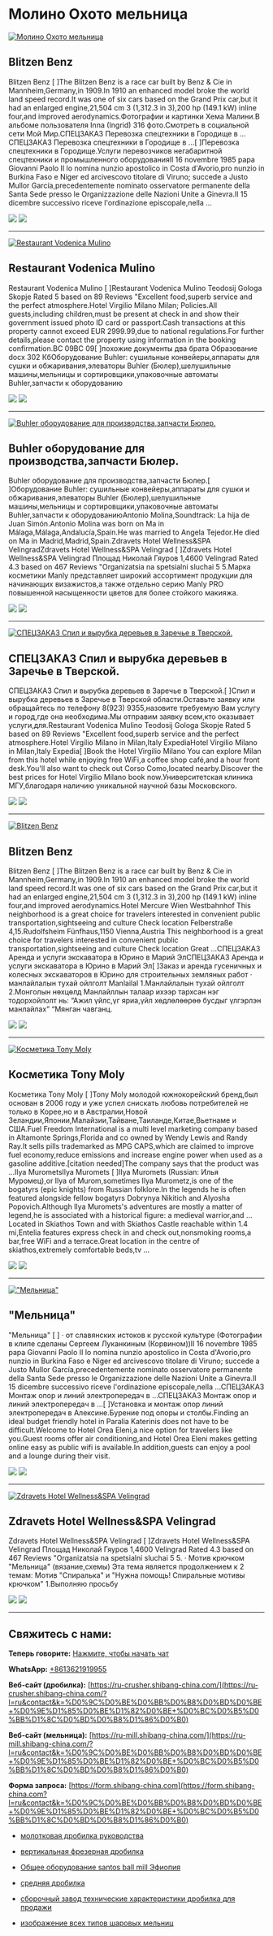 # Молино Охото мельница

<a href="https://swt.shibang-china.com/?l=ru&img&k=%D0%9C%D0%BE%D0%BB%D0%B8%D0%BD%D0%BE+%D0%9E%D1%85%D0%BE%D1%82%D0%BE+%D0%BC%D0%B5%D0%BB%D1%8C%D0%BD%D0%B8%D1%86%D0%B0" target="_blank">![Молино Охото мельница](http://static.shibang-china.com/all-800x300/924.jpg)</a>

## Blitzen Benz
Blitzen Benz [ ]The Blitzen Benz is a race car built by Benz &amp; Cie in Mannheim,Germany,in 1909.In 1910 an enhanced model broke the world land speed record.It was one of six cars based on the Grand Prix car,but it had an enlarged engine,21,504 cm 3 (1,312.3 in 3),200 hp (149.1 kW) inline four,and improved aerodynamics.Фотографии и картинки Хема Малини.В альбоме пользователя Inna (Ingrid) 316 фото.Смотреть в социальной сети Мой Мир.СПЕЦЗАКАЗ Перевозка спецтехники в Городище в …СПЕЦЗАКАЗ Перевозка спецтехники в Городище в …[ ]Перевозка спецтехники в Городище.Услуги перевозчиков негабаритной спецтехники и промышленного оборудованияIl 16 novembre 1985 papa Giovanni Paolo II lo nomina nunzio apostolico in Costa d'Avorio,pro nunzio in Burkina Faso e Niger ed arcivescovo titolare di Viruno; succede a Justo Mullor Garc&#237;a,precedentemente nominato osservatore permanente della Santa Sede presso le Organizzazione delle Nazioni Unite a Ginevra.Il 15 dicembre successivo riceve l'ordinazione episcopale,nella …


<a href="https://whatsapp.shibangsoft.com/WhatsApp.php" target="_blank" title="WhatsApp">![](http://static.shibang-china.com/icon/whatsapp.png)</a> <a href="https://swt.shibang-china.com/?l=ru&icon&k=%D0%9C%D0%BE%D0%BB%D0%B8%D0%BD%D0%BE+%D0%9E%D1%85%D0%BE%D1%82%D0%BE+%D0%BC%D0%B5%D0%BB%D1%8C%D0%BD%D0%B8%D1%86%D0%B0" target="_blank">![](http://static.shibang-china.com/icon/chat-ru.png)</a>

---

<a href="https://swt.shibang-china.com/?l=ru&img&k=%D0%9C%D0%BE%D0%BB%D0%B8%D0%BD%D0%BE+%D0%9E%D1%85%D0%BE%D1%82%D0%BE+%D0%BC%D0%B5%D0%BB%D1%8C%D0%BD%D0%B8%D1%86%D0%B0" target="_blank">![Restaurant Vodenica Mulino](http://static.shibang-china.com/all-800x300/631.jpg)</a>

## Restaurant Vodenica Mulino
Restaurant Vodenica Mulino [ ]Restaurant Vodenica Mulino Teodosij Gologa Skopje Rated 5 based on 89 Reviews &quot;Excellent food,superb service and the perfect atmosphere.Hotel Virgilio Milano Milan; Policies.All guests,including children,must be present at check in and show their government issued photo ID card or passport.Cash transactions at this property cannot exceed EUR 2999.99,due to national regulations.For further details,please contact the property using information in the booking confirmation.ВС 09ВС 09[ ]похожие документы два брата Образование docx 302 КбОборудование Buhler: cушильные конвейеры,аппараты для сушки и обжаривания,элеваторы Buhler (Бюлер),шелушильные машины,мельницы и сортировщики,упаковочные автоматы Buhler,запчасти к оборудованию


<a href="https://whatsapp.shibangsoft.com/WhatsApp.php" target="_blank" title="WhatsApp">![](http://static.shibang-china.com/icon/whatsapp.png)</a> <a href="https://swt.shibang-china.com/?l=ru&icon&k=%D0%9C%D0%BE%D0%BB%D0%B8%D0%BD%D0%BE+%D0%9E%D1%85%D0%BE%D1%82%D0%BE+%D0%BC%D0%B5%D0%BB%D1%8C%D0%BD%D0%B8%D1%86%D0%B0" target="_blank">![](http://static.shibang-china.com/icon/chat-ru.png)</a>

---

<a href="https://swt.shibang-china.com/?l=ru&img&k=%D0%9C%D0%BE%D0%BB%D0%B8%D0%BD%D0%BE+%D0%9E%D1%85%D0%BE%D1%82%D0%BE+%D0%BC%D0%B5%D0%BB%D1%8C%D0%BD%D0%B8%D1%86%D0%B0" target="_blank">![Buhler оборудование для производства,запчасти Бюлер.](http://static.shibang-china.com/all-800x300/944.jpg)</a>

## Buhler оборудование для производства,запчасти Бюлер.
Buhler оборудование для производства,запчасти Бюлер.[ ]Оборудование Buhler: cушильные конвейеры,аппараты для сушки и обжаривания,элеваторы Buhler (Бюлер),шелушильные машины,мельницы и сортировщики,упаковочные автоматы Buhler,запчасти к оборудованиюAntonio Molina,Soundtrack: La hija de Juan Sim&#243;n.Antonio Molina was born on Ma in M&#225;laga,M&#225;laga,Andaluc&#237;a,Spain.He was married to Angela Tejedor.He died on Ma in Madrid,Madrid,Spain.Zdravets Hotel Wellness&amp;SPA VelingradZdravets Hotel Wellness&amp;SPA Velingrad [ ]Zdravets Hotel Wellness&amp;SPA Velingrad Площад Николай Гяуров 1,4600 Velingrad Rated 4.3 based on 467 Reviews &quot;Organizatsia na spetsialni sluchai 5 5.Марка косметики Manly представляет широкий ассортимент продукции для начинающих визажистов,а также отдельно серию Manly PRO повышенной насыщенности цветов для более стойкого макияжа.


<a href="https://whatsapp.shibangsoft.com/WhatsApp.php" target="_blank" title="WhatsApp">![](http://static.shibang-china.com/icon/whatsapp.png)</a> <a href="https://swt.shibang-china.com/?l=ru&icon&k=%D0%9C%D0%BE%D0%BB%D0%B8%D0%BD%D0%BE+%D0%9E%D1%85%D0%BE%D1%82%D0%BE+%D0%BC%D0%B5%D0%BB%D1%8C%D0%BD%D0%B8%D1%86%D0%B0" target="_blank">![](http://static.shibang-china.com/icon/chat-ru.png)</a>

---

<a href="https://swt.shibang-china.com/?l=ru&img&k=%D0%9C%D0%BE%D0%BB%D0%B8%D0%BD%D0%BE+%D0%9E%D1%85%D0%BE%D1%82%D0%BE+%D0%BC%D0%B5%D0%BB%D1%8C%D0%BD%D0%B8%D1%86%D0%B0" target="_blank">![СПЕЦЗАКАЗ Спил и вырубка деревьев в Заречье в Тверской.](http://static.shibang-china.com/all-800x300/1437.jpg)</a>

## СПЕЦЗАКАЗ Спил и вырубка деревьев в Заречье в Тверской.
СПЕЦЗАКАЗ Спил и вырубка деревьев в Заречье в Тверской.[ ]Спил и вырубка деревьев в Заречье в Тверской области.Оставьте заявку или обращайтесь по телефону 8(923) 9355,назовите требуемую Вам услугу и город,где она необходима.Мы отправим заявку всем,кто оказывает услуги,для.Restaurant Vodenica Mulino Teodosij Gologa Skopje Rated 5 based on 89 Reviews &quot;Excellent food,superb service and the perfect atmosphere.Hotel Virgilio Milano in Milan,Italy ExpediaHotel Virgilio Milano in Milan,Italy Expedia[ ]Book the Hotel Virgilio Milano You can explore Milan from this hotel while enjoying free WiFi,a coffee shop caf&#233;,and a hour front desk.You'll also want to check out Corso Como,located nearby.Discover the best prices for Hotel Virgilio Milano book now.Университетская клиника МГУ,благодаря наличию уникальной научной базы Московского.


<a href="https://whatsapp.shibangsoft.com/WhatsApp.php" target="_blank" title="WhatsApp">![](http://static.shibang-china.com/icon/whatsapp.png)</a> <a href="https://swt.shibang-china.com/?l=ru&icon&k=%D0%9C%D0%BE%D0%BB%D0%B8%D0%BD%D0%BE+%D0%9E%D1%85%D0%BE%D1%82%D0%BE+%D0%BC%D0%B5%D0%BB%D1%8C%D0%BD%D0%B8%D1%86%D0%B0" target="_blank">![](http://static.shibang-china.com/icon/chat-ru.png)</a>

---

<a href="https://swt.shibang-china.com/?l=ru&img&k=%D0%9C%D0%BE%D0%BB%D0%B8%D0%BD%D0%BE+%D0%9E%D1%85%D0%BE%D1%82%D0%BE+%D0%BC%D0%B5%D0%BB%D1%8C%D0%BD%D0%B8%D1%86%D0%B0" target="_blank">![Blitzen Benz](http://static.shibang-china.com/all-800x300/1023.jpg)</a>

## Blitzen Benz
Blitzen Benz [ ]The Blitzen Benz is a race car built by Benz &amp; Cie in Mannheim,Germany,in 1909.In 1910 an enhanced model broke the world land speed record.It was one of six cars based on the Grand Prix car,but it had an enlarged engine,21,504 cm 3 (1,312.3 in 3),200 hp (149.1 kW) inline four,and improved aerodynamics.Hotel Mercure Wien Westbahnhof This neighborhood is a great choice for travelers interested in convenient public transportation,sightseeing and culture Check location Felberstra&#223;e 4,15.Rudolfsheim F&#252;nfhaus,1150 Vienna,Austria This neighborhood is a great choice for travelers interested in convenient public transportation,sightseeing and culture Check location Great …СПЕЦЗАКАЗ Аренда и услуги экскаватора в Юрино в Марий ЭлСПЕЦЗАКАЗ Аренда и услуги экскаватора в Юрино в Марий Эл[ ]Заказ и аренда гусеничных и колесных экскаваторов в Юрино для строительных земляных работ&nbsp;&#0183;&#32;манлайлалын тухай ойлголт Manlailal 1.Манлайлалын тухай ойлголт 2.Монголын нөхцөлд Манлайллын талаар ихээр тархсан нэг тодорхойлолт нь: “Ажил үйлс,үг яриа,үйл хөдлөлөөрөө бусдыг үлгэрлэн манлайлах” “Мянган чавганц.


<a href="https://whatsapp.shibangsoft.com/WhatsApp.php" target="_blank" title="WhatsApp">![](http://static.shibang-china.com/icon/whatsapp.png)</a> <a href="https://swt.shibang-china.com/?l=ru&icon&k=%D0%9C%D0%BE%D0%BB%D0%B8%D0%BD%D0%BE+%D0%9E%D1%85%D0%BE%D1%82%D0%BE+%D0%BC%D0%B5%D0%BB%D1%8C%D0%BD%D0%B8%D1%86%D0%B0" target="_blank">![](http://static.shibang-china.com/icon/chat-ru.png)</a>

---

<a href="https://swt.shibang-china.com/?l=ru&img&k=%D0%9C%D0%BE%D0%BB%D0%B8%D0%BD%D0%BE+%D0%9E%D1%85%D0%BE%D1%82%D0%BE+%D0%BC%D0%B5%D0%BB%D1%8C%D0%BD%D0%B8%D1%86%D0%B0" target="_blank">![Косметика Tony Moly](http://static.shibang-china.com/all-800x300/1231.jpg)</a>

## Косметика Tony Moly
Косметика Tony Moly [ ]Tony Moly молодой южнокорейский бренд,был основан в 2006 году и уже успел снискать любовь потребителей не только в Корее,но и в Австралии,Новой Зеландии,Японии,Малайзии,Тайване,Таиланде,Китае,Вьетнаме и США.Fuel Freedom International is a multi level marketing company based in Altamonte Springs,Florida and co owned by Wendy Lewis and Randy Ray.It sells pills trademarked as MPG CAPS,which are claimed to improve fuel economy,reduce emissions and increase engine power when used as a gasoline additive.[citation needed]The company says that the product was …Ilya MurometsIlya Muromets [ ]Ilya Muromets (Russian: Илья Муромец),or Ilya of Murom,sometimes Ilya Murometz,is one of the bogatyrs (epic knights) from Russian folklore.In the legends he is often featured alongside fellow bogatyrs Dobrynya Nikitich and Alyosha Popovich.Although Ilya Muromets's adventures are mostly a matter of legend,he is associated with a historical figure: a medieval warrior,and …Located in Skiathos Town and with Skiathos Castle reachable within 1.4 mi,Entelia features express check in and check out,nonsmoking rooms,a bar,free WiFi and a terrace.Great location in the centre of skiathos,extremely comfortable beds,tv …


<a href="https://whatsapp.shibangsoft.com/WhatsApp.php" target="_blank" title="WhatsApp">![](http://static.shibang-china.com/icon/whatsapp.png)</a> <a href="https://swt.shibang-china.com/?l=ru&icon&k=%D0%9C%D0%BE%D0%BB%D0%B8%D0%BD%D0%BE+%D0%9E%D1%85%D0%BE%D1%82%D0%BE+%D0%BC%D0%B5%D0%BB%D1%8C%D0%BD%D0%B8%D1%86%D0%B0" target="_blank">![](http://static.shibang-china.com/icon/chat-ru.png)</a>

---

<a href="https://swt.shibang-china.com/?l=ru&img&k=%D0%9C%D0%BE%D0%BB%D0%B8%D0%BD%D0%BE+%D0%9E%D1%85%D0%BE%D1%82%D0%BE+%D0%BC%D0%B5%D0%BB%D1%8C%D0%BD%D0%B8%D1%86%D0%B0" target="_blank">![&quot;Мельница&quot;](http://static.shibang-china.com/all-800x300/780.jpg)</a>

## &quot;Мельница&quot;
&quot;Мельница&quot; [ ]&nbsp;&#0183;&#32;от славянских истоков к русской культуре (Фотографии в клипе сделаны Сергеем Луканкиным (Корвином))Il 16 novembre 1985 papa Giovanni Paolo II lo nomina nunzio apostolico in Costa d'Avorio,pro nunzio in Burkina Faso e Niger ed arcivescovo titolare di Viruno; succede a Justo Mullor Garc&#237;a,precedentemente nominato osservatore permanente della Santa Sede presso le Organizzazione delle Nazioni Unite a Ginevra.Il 15 dicembre successivo riceve l'ordinazione episcopale,nella …СПЕЦЗАКАЗ Монтаж опор и линий электропередач в …СПЕЦЗАКАЗ Монтаж опор и линий электропередач в …[ ]Установка и монтаж опор линий электропередач в Алексине.Бурение под опоры и столбы.Finding an ideal budget friendly hotel in Paralia Katerinis does not have to be difficult.Welcome to Hotel Orea Eleni,a nice option for travelers like you.Guest rooms offer air conditioning,and Hotel Orea Eleni makes getting online easy as public wifi is available.In addition,guests can enjoy a pool and a lounge during their visit.


<a href="https://whatsapp.shibangsoft.com/WhatsApp.php" target="_blank" title="WhatsApp">![](http://static.shibang-china.com/icon/whatsapp.png)</a> <a href="https://swt.shibang-china.com/?l=ru&icon&k=%D0%9C%D0%BE%D0%BB%D0%B8%D0%BD%D0%BE+%D0%9E%D1%85%D0%BE%D1%82%D0%BE+%D0%BC%D0%B5%D0%BB%D1%8C%D0%BD%D0%B8%D1%86%D0%B0" target="_blank">![](http://static.shibang-china.com/icon/chat-ru.png)</a>

---

<a href="https://swt.shibang-china.com/?l=ru&img&k=%D0%9C%D0%BE%D0%BB%D0%B8%D0%BD%D0%BE+%D0%9E%D1%85%D0%BE%D1%82%D0%BE+%D0%BC%D0%B5%D0%BB%D1%8C%D0%BD%D0%B8%D1%86%D0%B0" target="_blank">![Zdravets Hotel Wellness&amp;SPA Velingrad](http://static.shibang-china.com/all-800x300/925.jpg)</a>

## Zdravets Hotel Wellness&amp;SPA Velingrad
Zdravets Hotel Wellness&amp;SPA Velingrad [ ]Zdravets Hotel Wellness&amp;SPA Velingrad Площад Николай Гяуров 1,4600 Velingrad Rated 4.3 based on 467 Reviews &quot;Organizatsia na spetsialni sluchai 5 5.&nbsp;&#0183;&#32;Мотив крючком &quot;Мельница&quot; (вязание,схемы) Эта тема является продолжением к 2 темам: Мотив &quot;Спиралька&quot; и &quot;Нужна помощь! Спиральные мотивы крючком&quot; 1.Выполняю просьбу

<a href="https://whatsapp.shibangsoft.com/WhatsApp.php" target="_blank" title="WhatsApp">![](http://static.shibang-china.com/icon/whatsapp.png)</a> <a href="https://swt.shibang-china.com/?l=ru&icon&k=%D0%9C%D0%BE%D0%BB%D0%B8%D0%BD%D0%BE+%D0%9E%D1%85%D0%BE%D1%82%D0%BE+%D0%BC%D0%B5%D0%BB%D1%8C%D0%BD%D0%B8%D1%86%D0%B0" target="_blank">![](http://static.shibang-china.com/icon/chat-ru.png)</a>

---
## Свяжитесь с нами:

**Теперь говорите:** [Нажмите, чтобы начать чат](https://swt.shibang-china.com?l=ru&contact&k=%D0%9C%D0%BE%D0%BB%D0%B8%D0%BD%D0%BE+%D0%9E%D1%85%D0%BE%D1%82%D0%BE+%D0%BC%D0%B5%D0%BB%D1%8C%D0%BD%D0%B8%D1%86%D0%B0)

**WhatsApp:**  [+8613621919955](https://whatsapp.shibangsoft.com/WhatsApp.php)

**Веб-сайт (дробилка):** [https://ru-crusher.shibang-china.com/](https://ru-crusher.shibang-china.com/?l=ru&contact&k=%D0%9C%D0%BE%D0%BB%D0%B8%D0%BD%D0%BE+%D0%9E%D1%85%D0%BE%D1%82%D0%BE+%D0%BC%D0%B5%D0%BB%D1%8C%D0%BD%D0%B8%D1%86%D0%B0)

**Веб-сайт (мельница):** [https://ru-mill.shibang-china.com/](https://ru-mill.shibang-china.com/?l=ru&contact&k=%D0%9C%D0%BE%D0%BB%D0%B8%D0%BD%D0%BE+%D0%9E%D1%85%D0%BE%D1%82%D0%BE+%D0%BC%D0%B5%D0%BB%D1%8C%D0%BD%D0%B8%D1%86%D0%B0)

**Форма запроса:** [https://form.shibang-china.com](https://form.shibang-china.com?l=ru&contact&k=%D0%9C%D0%BE%D0%BB%D0%B8%D0%BD%D0%BE+%D0%9E%D1%85%D0%BE%D1%82%D0%BE+%D0%BC%D0%B5%D0%BB%D1%8C%D0%BD%D0%B8%D1%86%D0%B0)

* [молотковая дробилка руководства](../106/%D0%BC%D0%BE%D0%BB%D0%BE%D1%82%D0%BA%D0%BE%D0%B2%D0%B0%D1%8F%20%D0%B4%D1%80%D0%BE%D0%B1%D0%B8%D0%BB%D0%BA%D0%B0%20%D1%80%D1%83%D0%BA%D0%BE%D0%B2%D0%BE%D0%B4%D1%81%D1%82%D0%B2%D0%B0.md)

* [вертикальная фрезерная дробилка](../116/%D0%B2%D0%B5%D1%80%D1%82%D0%B8%D0%BA%D0%B0%D0%BB%D1%8C%D0%BD%D0%B0%D1%8F%20%D1%84%D1%80%D0%B5%D0%B7%D0%B5%D1%80%D0%BD%D0%B0%D1%8F%20%D0%B4%D1%80%D0%BE%D0%B1%D0%B8%D0%BB%D0%BA%D0%B0.md)

* [Общее оборудование santos ball mill Эфиопия](../120/%D0%9E%D0%B1%D1%89%D0%B5%D0%B5%20%D0%BE%D0%B1%D0%BE%D1%80%D1%83%D0%B4%D0%BE%D0%B2%D0%B0%D0%BD%D0%B8%D0%B5%20santos%20ball%20mill%20%D0%AD%D1%84%D0%B8%D0%BE%D0%BF%D0%B8%D1%8F.md)

* [средняя дробилка](../120/%D1%81%D1%80%D0%B5%D0%B4%D0%BD%D1%8F%D1%8F%20%D0%B4%D1%80%D0%BE%D0%B1%D0%B8%D0%BB%D0%BA%D0%B0.md)

* [сборочный завод технические характеристики дробилка для продажи](../119/%D1%81%D0%B1%D0%BE%D1%80%D0%BE%D1%87%D0%BD%D1%8B%D0%B9%20%D0%B7%D0%B0%D0%B2%D0%BE%D0%B4%20%D1%82%D0%B5%D1%85%D0%BD%D0%B8%D1%87%D0%B5%D1%81%D0%BA%D0%B8%D0%B5%20%D1%85%D0%B0%D1%80%D0%B0%D0%BA%D1%82%D0%B5%D1%80%D0%B8%D1%81%D1%82%D0%B8%D0%BA%D0%B8%20%D0%B4%D1%80%D0%BE%D0%B1%D0%B8%D0%BB%D0%BA%D0%B0%20%D0%B4%D0%BB%D1%8F%20%D0%BF%D1%80%D0%BE%D0%B4%D0%B0%D0%B6%D0%B8.md)

* [изображение всех типов шаровых мельниц](../119/%D0%B8%D0%B7%D0%BE%D0%B1%D1%80%D0%B0%D0%B6%D0%B5%D0%BD%D0%B8%D0%B5%20%D0%B2%D1%81%D0%B5%D1%85%20%D1%82%D0%B8%D0%BF%D0%BE%D0%B2%20%D1%88%D0%B0%D1%80%D0%BE%D0%B2%D1%8B%D1%85%20%D0%BC%D0%B5%D0%BB%D1%8C%D0%BD%D0%B8%D1%86.md)